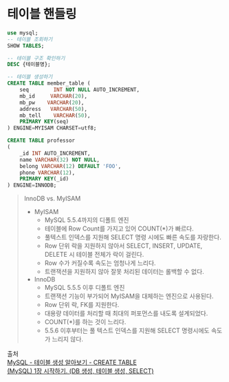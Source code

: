 # 테이블 핸들링
```sql
use mysql;
-- 테이블 조회하기
SHOW TABLES;

-- 테이블 구조 확인하기
DESC {테이블명};

-- 테이블 생성하기
CREATE TABLE member_table (
    seq        INT NOT NULL AUTO_INCREMENT,
    mb_id     VARCHAR(20),
    mb_pw    VARCHAR(20),
    address   VARCHAR(50),
    mb_tell    VARCHAR(50),
    PRIMARY KEY(seq)
) ENGINE=MYISAM CHARSET=utf8;

CREATE TABLE professor
(
    _id INT AUTO_INCREMENT,
    name VARCHAR(32) NOT NULL,
    belong VARCHAR(12) DEFAULT 'FOO',
    phone VARCHAR(12),
    PRIMARY KEY(_id)
) ENGINE=INNODB;
```

> InnoDB vs. MyISAM
> - MyISAM
>   - MySQL 5.5.4까지의 디폴트 엔진
>   - 테이블에 Row Count를 가지고 있어 COUNT(*)가 빠르다.
>   - 풀텍스트 인덱스를 지원해 SELECT 명령 시에도 빠른 속도를 자랑한다.
>   - Row 단위 락을 지원하지 않아서 SELECT, INSERT, UPDATE, DELETE 시 테이블 전체가 락이 걸린다.
>   - Row 수가 커질수록 속도는 엄청나게 느리다.
>   - 트랜잭션을 지원하지 않아 잘못 처리된 데이터는 롤백할 수 없다.
> - InnoDB
>   - MySQL 5.5.5 이후 디폴트 엔진
>   - 트랜잭션 기능이 부가되어 MyISAM을 대체하는 엔진으로 사용된다.
>   - Row 단위 락, FK를 지원한다.
>   - 대용량 데이터를 처리할 때 최대의 퍼포먼스를 내도록 설계되었다.
>   - COUNT(*)를 하는 것이 느리다.
>   - 5.5.6 이후부터는 풀 텍스트 인덱스를 지원해 SELECT 명령시에도 속도가 느리지 않다.

출처  
[MySQL - 테이블 생성 알아보기 - CREATE TABLE](https://server-talk.tistory.com/279)  
[(MySQL) 1장 시작하기. (DB 생성, 테이블 생성, SELECT)](https://futurists.tistory.com/11)